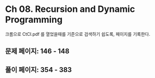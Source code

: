 # Ch 08. Recursion and Dynamic Programming

크롬으로 CtCI.pdf 를 열었을때를 기준으로 검색하기 쉽도록, 페이지를 기록한다.

## 문제 페이지: 146 - 148

## 풀이 페이지: 354 - 383
